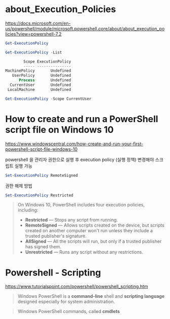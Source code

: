 # about_Execution_Policies #

<https://docs.microsoft.com/en-us/powershell/module/microsoft.powershell.core/about/about_execution_policies?view=powershell-7.2>

```powershell
Get-ExecutionPolicy
```

```powershell
Get-ExecutionPolicy -List

        Scope ExecutionPolicy
        ----- ---------------
MachinePolicy       Undefined
   UserPolicy       Undefined
      Process       Undefined
  CurrentUser       Undefined
 LocalMachine       Undefined
```

```powershell
Get-ExecutionPolicy -Scope CurrentUser
```


# How to create and run a PowerShell script file on Windows 10 #

<https://www.windowscentral.com/how-create-and-run-your-first-powershell-script-file-windows-10>

powershell 을 관리자 권한으로 실행 후 execution policy (실행 정책) 변경해야 스크립트 실행 가능

```powershell
Set-ExecutionPolicy RemoteSigned
```

권한 해제 방법

```powershell
Set-ExecutionPolicy Restricted
```


> On Windows 10, PowerShell includes four execution policies, including:
>
> * **Restricted** — Stops any script from running.
> * **RemoteSigned** — Allows scripts created on the device, but scripts created on another computer won't run unless they include a trusted publisher's signature.
> * **AllSigned** — All the scripts will run, but only if a trusted publisher has signed them.
> * **Unrestricted** — Runs any script without any restrictions.


# Powershell - Scripting #

<https://www.tutorialspoint.com/powershell/powershell_scripting.htm>

> Windows PowerShell is a **command-line** shell and **scripting language** designed especially for system administration.

> Windows PowerShell commands, called **cmdlets**
